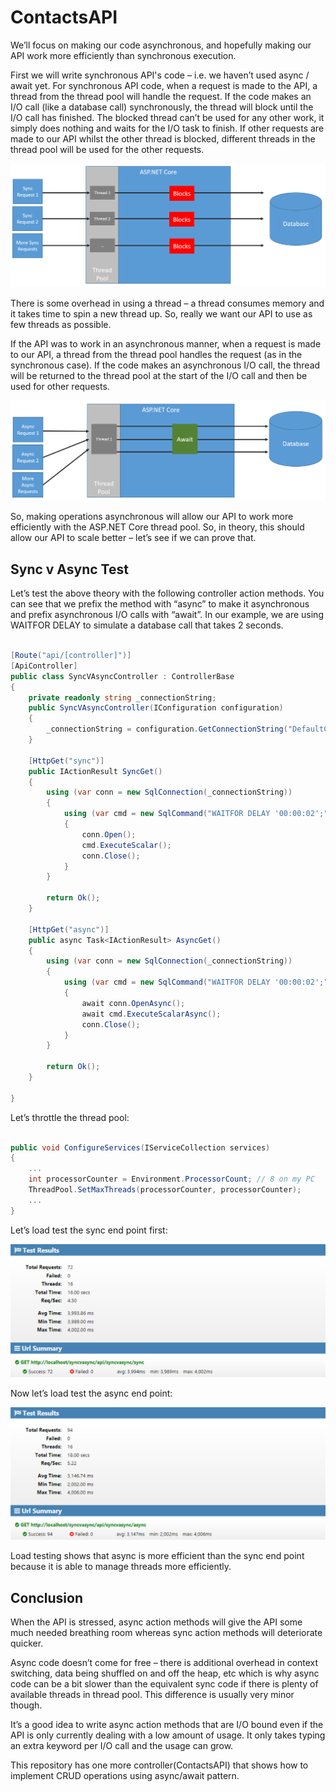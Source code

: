 # ContactsAPI

We’ll focus on making our code asynchronous, and hopefully making our API work more efficiently than synchronous execution.

First we will write synchronous API's code – i.e. we haven’t used async / await yet. For synchronous API code, when a request is made to the API, a thread from the thread pool will handle the request. If the code makes an I/O call (like a database call) synchronously, the thread will block until the I/O call has finished. The blocked thread can’t be used for any other work, it simply does nothing and waits for the I/O task to finish. If other requests are made to our API whilst the other thread is blocked, different threads in the thread pool will be used for the other requests.

![screenshot of conversion](https://raw.githubusercontent.com/gopikrishnareddy93/ContactsAPI/master/diagram/Sync-Diagram.png)

There is some overhead in using a thread – a thread consumes memory and it takes time to spin a new thread up. So, really we want our API to use as few threads as possible.

If the API was to work in an asynchronous manner, when a request is made to our API, a thread from the thread pool handles the request (as in the synchronous case). If the code makes an asynchronous I/O call, the thread will be returned to the thread pool at the start of the I/O call and then be used for other requests.

![screenshot of conversion](https://raw.githubusercontent.com/gopikrishnareddy93/ContactsAPI/master/diagram/ASync-Diagram.png)

So, making operations asynchronous will allow our API to work more efficiently with the ASP.NET Core thread pool. So, in theory, this should allow our API to scale better – let’s see if we can prove that.

## Sync v Async Test
Let’s test the above theory with the following controller action methods. You can see that we prefix the method with “async” to make it asynchronous and prefix asynchronous I/O calls with “await”. In our example, we are using WAITFOR DELAY to simulate a database call that takes 2 seconds.


``` csharp

[Route("api/[controller]")]
[ApiController]
public class SyncVAsyncController : ControllerBase
{
    private readonly string _connectionString;
    public SyncVAsyncController(IConfiguration configuration)
    {
        _connectionString = configuration.GetConnectionString("DefaultConnection");
    }

    [HttpGet("sync")]
    public IActionResult SyncGet()
    {
        using (var conn = new SqlConnection(_connectionString))
        {
            using (var cmd = new SqlCommand("WAITFOR DELAY '00:00:02';", conn))
            {
                conn.Open();
                cmd.ExecuteScalar();
                conn.Close();
            }
        }

        return Ok();
    }

    [HttpGet("async")]
    public async Task<IActionResult> AsyncGet()
    {
        using (var conn = new SqlConnection(_connectionString))
        {
            using (var cmd = new SqlCommand("WAITFOR DELAY '00:00:02';", conn))
            {
                await conn.OpenAsync();
                await cmd.ExecuteScalarAsync();
                conn.Close();
            }
        }

        return Ok();
    }

}

```

Let’s throttle the thread pool:

``` csharp 

public void ConfigureServices(IServiceCollection services)
{
    ...
    int processorCounter = Environment.ProcessorCount; // 8 on my PC
    ThreadPool.SetMaxThreads(processorCounter, processorCounter);
    ...
}

```

Let’s load test the sync end point first:

![screenshot of conversion](https://raw.githubusercontent.com/gopikrishnareddy93/ContactsAPI/master/diagram/async-sync-loadtest.png)

Now let’s load test the async end point:

![screenshot of conversion](https://raw.githubusercontent.com/gopikrishnareddy93/ContactsAPI/master/diagram/async-async-loadtest.png)

Load testing shows that async is more efficient than the sync end point because it is able to manage threads more efficiently.

## Conclusion
When the API is stressed, async action methods will give the API some much needed breathing room whereas sync action methods will deteriorate quicker.

Async code doesn’t come for free – there is additional overhead in context switching, data being shuffled on and off the heap, etc which is why async code can be a bit slower than the equivalent sync code if there is plenty of available threads in thread pool. This difference is usually very minor though.

It’s a good idea to write async action methods that are I/O bound even if the API is only currently dealing with a low amount of usage. It only takes typing an extra keyword per I/O call and the usage can grow.

This repository has one more controller(ContactsAPI) that shows how to implement CRUD operations using async/await pattern.